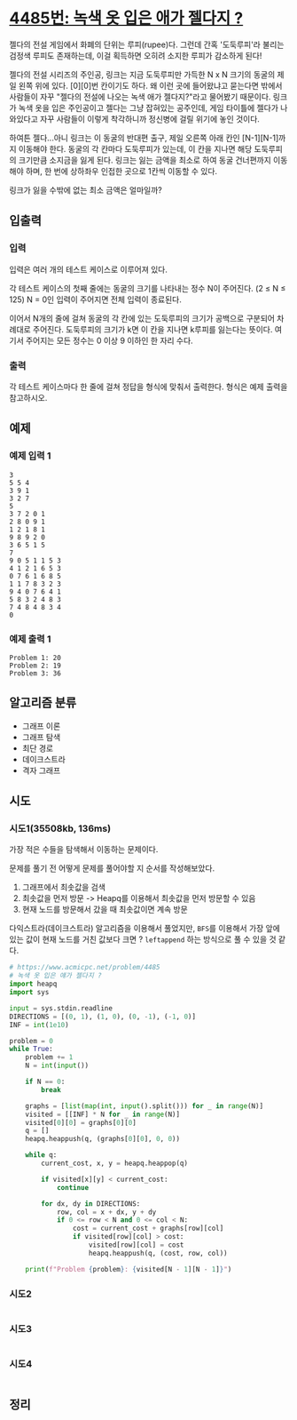 # [4485번: 녹색 옷 입은 애가 젤다지 ?](https://www.acmicpc.net/problem/4485)

젤다의 전설 게임에서 화폐의 단위는 루피(rupee)다. 그런데 간혹 '도둑루피'라 불리는 검정색 루피도 존재하는데, 이걸 획득하면 오히려 소지한 루피가 감소하게 된다!

젤다의 전설 시리즈의 주인공, 링크는 지금 도둑루피만 가득한 N x N 크기의 동굴의 제일 왼쪽 위에 있다. [0][0]번 칸이기도 하다. 왜 이런 곳에 들어왔냐고 묻는다면 밖에서 사람들이 자꾸 "젤다의 전설에 나오는 녹색 애가 젤다지?"라고 물어봤기 때문이다. 링크가 녹색 옷을 입은 주인공이고 젤다는 그냥 잡혀있는 공주인데, 게임 타이틀에 젤다가 나와있다고 자꾸 사람들이 이렇게 착각하니까 정신병에 걸릴 위기에 놓인 것이다.

하여튼 젤다...아니 링크는 이 동굴의 반대편 출구, 제일 오른쪽 아래 칸인 [N-1][N-1]까지 이동해야 한다. 동굴의 각 칸마다 도둑루피가 있는데, 이 칸을 지나면 해당 도둑루피의 크기만큼 소지금을 잃게 된다. 링크는 잃는 금액을 최소로 하여 동굴 건너편까지 이동해야 하며, 한 번에 상하좌우 인접한 곳으로 1칸씩 이동할 수 있다.

링크가 잃을 수밖에 없는 최소 금액은 얼마일까?

## 입출력

### 입력
입력은 여러 개의 테스트 케이스로 이루어져 있다.

각 테스트 케이스의 첫째 줄에는 동굴의 크기를 나타내는 정수 N이 주어진다. (2 ≤ N ≤ 125) N = 0인 입력이 주어지면 전체 입력이 종료된다.

이어서 N개의 줄에 걸쳐 동굴의 각 칸에 있는 도둑루피의 크기가 공백으로 구분되어 차례대로 주어진다. 도둑루피의 크기가 k면 이 칸을 지나면 k루피를 잃는다는 뜻이다. 여기서 주어지는 모든 정수는 0 이상 9 이하인 한 자리 수다.

### 출력
각 테스트 케이스마다 한 줄에 걸쳐 정답을 형식에 맞춰서 출력한다. 형식은 예제 출력을 참고하시오.

## 예제

### 예제 입력 1

```text
3
5 5 4
3 9 1
3 2 7
5
3 7 2 0 1
2 8 0 9 1
1 2 1 8 1
9 8 9 2 0
3 6 5 1 5
7
9 0 5 1 1 5 3
4 1 2 1 6 5 3
0 7 6 1 6 8 5
1 1 7 8 3 2 3
9 4 0 7 6 4 1
5 8 3 2 4 8 3
7 4 8 4 8 3 4
0
```

### 예제 출력 1

```text
Problem 1: 20
Problem 2: 19
Problem 3: 36
```

## 알고리즘 분류

- 그래프 이론
- 그래프 탐색
- 최단 경로
- 데이크스트라
- 격자 그래프

## 시도

### 시도1(35508kb, 136ms)

가장 적은 수들을 탐색해서 이동하는 문제이다.

문제를 풀기 전 어떻게 문제를 풀어야할 지 순서를 작성해보았다.

1. 그래프에서 최솟값을 검색
2. 최솟값을 먼저 방문 -> Heapq를 이용해서 최솟값을 먼저 방문할 수 있음
3. 현재 노드를 방문해서 갔을 때 최솟값이면 계속 방문

다익스트라(데이크스트라) 알고리즘을 이용해서 풀었지만, 
`BFS`를 이용해서 가장 앞에 있는 값이 현재 노드를 거친 값보다 크면 ? `leftappend` 하는 방식으로 풀 수 있을 것 같다.

```python
# https://www.acmicpc.net/problem/4485
# 녹색 옷 입은 얘가 젤다지 ?
import heapq
import sys

input = sys.stdin.readline
DIRECTIONS = [(0, 1), (1, 0), (0, -1), (-1, 0)]
INF = int(1e10)

problem = 0
while True:
    problem += 1
    N = int(input())

    if N == 0:
        break

    graphs = [list(map(int, input().split())) for _ in range(N)]
    visited = [[INF] * N for _ in range(N)]
    visited[0][0] = graphs[0][0]
    q = []
    heapq.heappush(q, (graphs[0][0], 0, 0))

    while q:
        current_cost, x, y = heapq.heappop(q)

        if visited[x][y] < current_cost:
            continue

        for dx, dy in DIRECTIONS:
            row, col = x + dx, y + dy
            if 0 <= row < N and 0 <= col < N:
                cost = current_cost + graphs[row][col]
                if visited[row][col] > cost:
                    visited[row][col] = cost
                    heapq.heappush(q, (cost, row, col))

    print(f"Problem {problem}: {visited[N - 1][N - 1]}")
```

### 시도2

```python

```

### 시도3

```python

```

### 시도4

```python

```

## 정리

